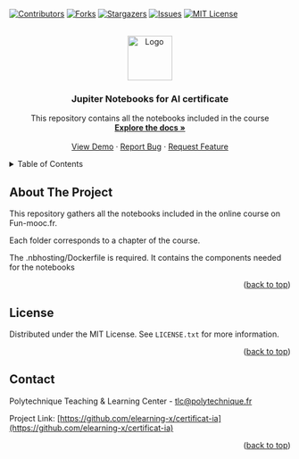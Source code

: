 <!-- Improved compatibility of back to top link: See: https://github.com/othneildrew/Best-README-Template/pull/73 -->
<a name="readme-top"></a>
<!--
*** Thanks for checking out the Best-README-Template. If you have a suggestion
*** that would make this better, please fork the repo and create a pull request
*** or simply open an issue with the tag "enhancement".
*** Don't forget to give the project a star!
*** Thanks again! Now go create something AMAZING! :D
-->



<!-- PROJECT SHIELDS -->
<!--
*** I'm using markdown "reference style" links for readability.
*** Reference links are enclosed in brackets [ ] instead of parentheses ( ).
*** See the bottom of this document for the declaration of the reference variables
*** for contributors-url, forks-url, etc. This is an optional, concise syntax you may use.
*** https://www.markdownguide.org/basic-syntax/#reference-style-links
-->
[![Contributors][contributors-shield]][contributors-url]
[![Forks][forks-shield]][forks-url]
[![Stargazers][stars-shield]][stars-url]
[![Issues][issues-shield]][issues-url]
[![MIT License][license-shield]][license-url]



<!-- PROJECT LOGO -->
<br />
<div align="center">
  <a href="https://github.com/elearning-x/certificat-ia">
    <img src="images/logo.png" alt="Logo" width="80" height="80">
  </a>

<h3 align="center">Jupiter Notebooks for AI certificate</h3>

  <p align="center">
    This repository contains all the notebooks included in the course
    <br />
    <a href="https://github.com/elearning-x/certificat-ia"><strong>Explore the docs »</strong></a>
    <br />
    <br />
    <a href="https://github.com/elearning-x/certificat-ia">View Demo</a>
    ·
    <a href="https://github.com/elearning-x/certificat-ia/issues">Report Bug</a>
    ·
    <a href="https://github.com/elearning-x/certificat-ia/issues">Request Feature</a>
  </p>
</div>



<!-- TABLE OF CONTENTS -->
<details>
  <summary>Table of Contents</summary>
  <ol>
    <li>
      <a href="#about-the-project">About The Project</a>
      <ul>
        <li><a href="#built-with">Built With</a></li>
      </ul>
    </li>
    <li>
      <a href="#getting-started">Getting Started</a>
      <ul>
        <li><a href="#prerequisites">Prerequisites</a></li>
        <li><a href="#installation">Installation</a></li>
      </ul>
    </li>
    <li><a href="#usage">Usage</a></li>
    <li><a href="#contributing">Contributing</a></li>
    <li><a href="#license">License</a></li>
    <li><a href="#contact">Contact</a></li>
    <li><a href="#acknowledgments">Acknowledgments</a></li>
  </ol>
</details>



<!-- ABOUT THE PROJECT -->
## About The Project

This repository gathers all the notebooks included in the online course on Fun-mooc.fr.

Each folder corresponds to a chapter of the course. 

The .nbhosting/Dockerfile is required. It contains the components needed for the notebooks



<p align="right">(<a href="#readme-top">back to top</a>)</p>





<!-- LICENSE -->
## License

Distributed under the MIT License. See `LICENSE.txt` for more information.

<p align="right">(<a href="#readme-top">back to top</a>)</p>



<!-- CONTACT -->
## Contact

Polytechnique Teaching & Learning Center - tlc@polytechnique.fr

Project Link: [https://github.com/elearning-x/certificat-ia](https://github.com/elearning-x/certificat-ia)

<p align="right">(<a href="#readme-top">back to top</a>)</p>



<!-- MARKDOWN LINKS & IMAGES -->
<!-- https://www.markdownguide.org/basic-syntax/#reference-style-links -->
[contributors-shield]: https://img.shields.io/github/contributors/elearning-x/certificat-ia.svg?style=for-the-badge
[contributors-url]: https://github.com/elearning-x/certificat-ia/graphs/contributors
[forks-shield]: https://img.shields.io/github/forks/elearning-x/certificat-ia.svg?style=for-the-badge
[forks-url]: https://github.com/elearning-x/certificat-ia/network/members
[stars-shield]: https://img.shields.io/github/stars/elearning-x/certificat-ia.svg?style=for-the-badge
[stars-url]: https://github.com/elearning-x/certificat-ia/stargazers
[issues-shield]: https://img.shields.io/github/issues/elearning-x/certificat-ia.svg?style=for-the-badge
[issues-url]: https://github.com/elearning-x/certificat-ia/issues
[license-shield]: https://img.shields.io/github/license/elearning-x/certificat-ia.svg?style=for-the-badge
[license-url]: https://github.com/elearning-x/certificat-ia/blob/master/LICENSE.txt
[linkedin-shield]: https://img.shields.io/badge/-LinkedIn-black.svg?style=for-the-badge&logo=linkedin&colorB=555
[linkedin-url]: https://linkedin.com/in/linkedin_username
[product-screenshot]: images/screenshot.png
[Next.js]: https://img.shields.io/badge/next.js-000000?style=for-the-badge&logo=nextdotjs&logoColor=white
[Next-url]: https://nextjs.org/
[React.js]: https://img.shields.io/badge/React-20232A?style=for-the-badge&logo=react&logoColor=61DAFB
[React-url]: https://reactjs.org/
[Vue.js]: https://img.shields.io/badge/Vue.js-35495E?style=for-the-badge&logo=vuedotjs&logoColor=4FC08D
[Vue-url]: https://vuejs.org/
[Angular.io]: https://img.shields.io/badge/Angular-DD0031?style=for-the-badge&logo=angular&logoColor=white
[Angular-url]: https://angular.io/
[Svelte.dev]: https://img.shields.io/badge/Svelte-4A4A55?style=for-the-badge&logo=svelte&logoColor=FF3E00
[Svelte-url]: https://svelte.dev/
[Laravel.com]: https://img.shields.io/badge/Laravel-FF2D20?style=for-the-badge&logo=laravel&logoColor=white
[Laravel-url]: https://laravel.com
[Bootstrap.com]: https://img.shields.io/badge/Bootstrap-563D7C?style=for-the-badge&logo=bootstrap&logoColor=white
[Bootstrap-url]: https://getbootstrap.com
[JQuery.com]: https://img.shields.io/badge/jQuery-0769AD?style=for-the-badge&logo=jquery&logoColor=white
[JQuery-url]: https://jquery.com 